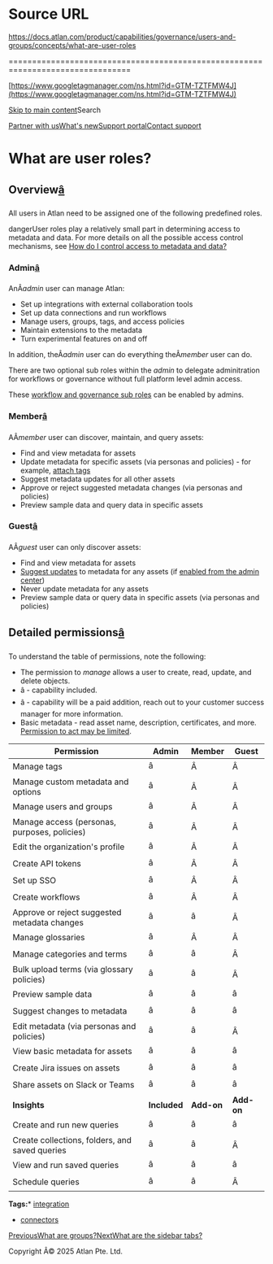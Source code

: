 # Source URL
https://docs.atlan.com/product/capabilities/governance/users-and-groups/concepts/what-are-user-roles

================================================================================

<!--
canonical: https://docs.atlan.com/product/capabilities/governance/users-and-groups/concepts/what-are-user-roles
link-alternate: https://docs.atlan.com/product/capabilities/governance/users-and-groups/concepts/what-are-user-roles
meta-description: Learn about what are user roles?.
meta-docsearch:docusaurus_tag: docs-default-current
meta-docsearch:language: en
meta-docsearch:version: current
meta-docusaurus_locale: en
meta-docusaurus_tag: docs-default-current
meta-docusaurus_version: current
meta-generator: Docusaurus v3.8.1
meta-og-description: Learn about what are user roles?.
meta-og-locale: en
meta-og-title: What are user roles? | Atlan Documentation
meta-og-url: https://docs.atlan.com/product/capabilities/governance/users-and-groups/concepts/what-are-user-roles
meta-twitter:card: summary_large_image
meta-viewport: width=device-width,initial-scale=1
title: What are user roles? | Atlan Documentation
-->

[https://www.googletagmanager.com/ns.html?id=GTM-TZTFMW4J](https://www.googletagmanager.com/ns.html?id=GTM-TZTFMW4J)

[Skip to main content](#__docusaurus_skipToContent_fallback)Search

[Partner with us](https://docs.google.com/forms/d/e/1FAIpQLScuAIhCm2GS7YFstrOjawbP8J7PUmOynQo7wI2yGCcCyEcVSw/viewform)[What's new](https://shipped.atlan.com/)[Support portal](https://atlan.zendesk.com/auth/v2/login/signin?return_to=https%3A%2F%2Fatlan.zendesk.com%2Fhc%2Fen-us&theme=hc&locale=en-us&brand_id=1900000425113&auth_origin=1900000425113%2Cfalse%2Ctrue)[Contact support](/support/submit-request)

What are user roles?
====================

Overview[â](#overview "Direct link to Overview")
--------------------------------------------------

All users in Atlan need to be assigned one of the following predefined roles.

dangerUser roles play a relatively small part in determining access to metadata and data. For more details on all the possible access control mechanisms, see [How do I control access to metadata and data?](/product/capabilities/governance/custom-metadata/how-tos/control-access-metadata-data)

### Admin[â](#admin "Direct link to Admin")

AnÂ*admin* user can manage Atlan:

* Set up integrations with external collaboration tools
* Set up data connections and run workflows
* Manage users, groups, tags, and access policies
* Maintain extensions to the metadata
* Turn experimental features on and off

In addition, theÂ*admin* user can do everything theÂ*member* user can do.

There are two optional sub roles within the *admin* to delegate adminitration for workflows or governance without full platform level admin access.

These [workflow and governance sub roles](/product/capabilities/governance/users-and-groups/how-tos/delegate-administration) can be enabled by admins.

### Member[â](#member "Direct link to Member")

AÂ*member* user can discover, maintain, and query assets:

* Find and view metadata for assets
* Update metadata for specific assets (via personas and policies) \- for example, [attach tags](/product/capabilities/governance/tags/how-tos/attach-a-tag)
* Suggest metadata updates for all other assets
* Approve or reject suggested metadata changes (via personas and policies)
* Preview sample data and query data in specific assets

### Guest[â](#guest "Direct link to Guest")

AÂ*guest* user can only discover assets:

* Find and view metadata for assets
* [Suggest updates](/product/capabilities/requests/how-tos/manage-requests) to metadata for any assets (if [enabled from the admin center](/product/administration/labs/how-tos/allow-guests-to-request-updates))
* Never update metadata for any assets
* Preview sample data or query data in specific assets (via personas and policies)

Detailed permissions[â](#detailed-permissions "Direct link to Detailed permissions")
--------------------------------------------------------------------------------------

To understand the table of permissions, note the following:

* The permission to *manage* allows a user to create, read, update, and delete objects.
* â \- capability included.
* â \- capability will be a paid addition, reach out to your customer success manager for more information.
* Basic metadata \- read asset name, description, certificates, and more. [Permission to act may be limited](/product/capabilities/governance/custom-metadata/references/what-happens-when-users-do-not-have-access-to-metadata).

| Permission | Admin | Member | Guest |
| --- | --- | --- | --- |
| Manage tags | â | Â | Â |
| Manage custom metadata and options | â | Â | Â |
| Manage users and groups | â | Â | Â |
| Manage access (personas, purposes, policies) | â | Â | Â |
| Edit the organization's profile | â | Â | Â |
| Create API tokens | â | Â | Â |
| Set up SSO | â | Â | Â |
| Create workflows | â | Â | Â |
| Approve or reject suggested metadata changes | â | â | Â |
| Manage glossaries | â | Â | Â |
| Manage categories and terms | â | â | Â |
| Bulk upload terms (via glossary policies) | â | â | Â |
| Preview sample data | â | â | â |
| Suggest changes to metadata | â | â | â |
| Edit metadata (via personas and policies) | â | â | Â |
| View basic metadata for assets | â | â | â |
| Create Jira issues on assets | â | â | â |
| Share assets on Slack or Teams | â | â | â |
| **Insights** | **Included** | **Add\-on** | **Add\-on** |
| Create and run new queries | â | â | â |
| Create collections, folders, and saved queries | â | â | Â |
| View and run saved queries | â | â | â |
| Schedule queries | â | â | Â |

**Tags:*** [integration](/tags/integration)
* [connectors](/tags/connectors)

[PreviousWhat are groups?](/product/capabilities/governance/users-and-groups/concepts/what-are-groups)[NextWhat are the sidebar tabs?](/product/capabilities/governance/access-control/concepts/what-are-the-sidebar-tabs)

Copyright Â© 2025 Atlan Pte. Ltd.

